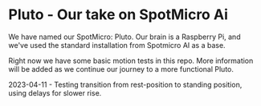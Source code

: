 # Pluto - Our take on SpotMicro Ai
We have named our SpotMicro: Pluto. Our brain is a Raspberry Pi, and we've used the standard installation from Spotmicro AI as a base.

Right now we have some basic motion tests in this repo.
More information will be added as we continue our journey to a 
more functional Pluto.

2023-04-11 - Testing transition from rest-position to standing position, using delays for slower rise.
